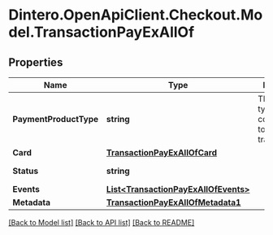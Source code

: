 # Dintero.OpenApiClient.Checkout.Model.TransactionPayExAllOf

## Properties

Name | Type | Description | Notes
------------ | ------------- | ------------- | -------------
**PaymentProductType** | **string** | The payment type corresponding to this transaction  | 
**Card** | [**TransactionPayExAllOfCard**](TransactionPayExAllOfCard.md) |  | [optional] 
**Status** | **string** |  | [optional] [readonly] 
**Events** | [**List&lt;TransactionPayExAllOfEvents&gt;**](TransactionPayExAllOfEvents.md) |  | [optional] 
**Metadata** | [**TransactionPayExAllOfMetadata1**](TransactionPayExAllOfMetadata1.md) |  | [optional] 

[[Back to Model list]](../README.md#documentation-for-models) [[Back to API list]](../README.md#documentation-for-api-endpoints) [[Back to README]](../README.md)

